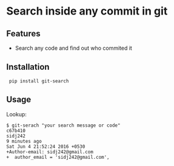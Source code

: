 Search inside any commit in git
==========================

Features
--------
* Search any code and find out who commited it


Installation
-------------
     pip install git-search

Usage
-----

Lookup:

	$ git-serach "your search message or code"
	c67b410
	sidj242
	9 minutes ago
	Sat Jun 4 21:52:24 2016 +0530
	+Author-email: sidj242@gmail.com
	+  author_email = 'sidj242@gmail.com',



